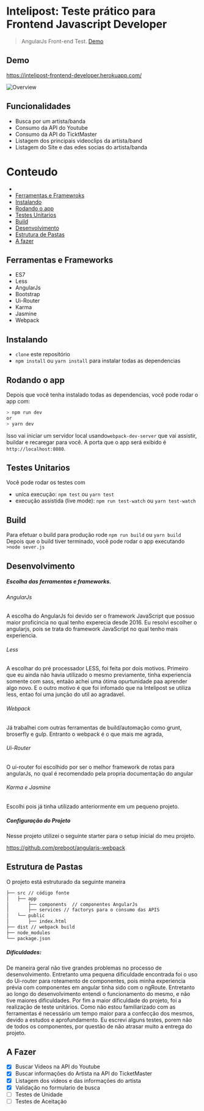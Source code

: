 # Intelipost: Teste prático para Frontend Javascript Developer

>  AngularJs Front-end Test. [Demo](https://intelipost-frontend-developer.herokuapp.com/) 

## Demo
https://intelipost-frontend-developer.herokuapp.com/

![Overview](https://imgur.com/a/LqoT9)
## Funcionalidades
- Busca por um artista/banda
- Consumo da API do Youtube
- Consumo da API do TicktMaster
- Listagem dos principais videoclips da artista/band
- Listagem do Site e das edes socias do artista/banda

# Conteudo

* 
* [Ferramentas e Framewroks](#ferramentas-e-frameworks)
* [Instalando](#instalando)
* [Rodando o app](#rodando-o-app)
* [Testes Unitarios](#testes-unitarios)
* [Build](#build)
* [Desenvolvimento](#desenvolvimento)
* [Estrutura de Pastas](#estrutura-de-pastas)
* [A fazer](#a-fazer)
## Ferramentas e Frameworks
- ES7
- Less
- AngularJs
- Bootstrap
- Ui-Router
- Karma
- Jasmine
- Webpack

## Instalando
* `clone` este repositório
* `npm install` ou `yarn install`  para instalar todas as dependencias
## Rodando o app
Depois que você tenha instalado todas as dependencias, você pode rodar o app com:
```sh
> npm run dev
or
> yarn dev
```
Isso vai iniciar um servidor local usando`webpack-dev-server` que vai assistir, buildar e recaregar para você. A porta que o app será exibido é  `http://localhost:8080`.


## Testes Unitarios
Você pode rodar os testes com
* uníca execução: `npm test` ou  `yarn test`
* execução assistida (live mode): `npm run test-watch` ou `yarn test-watch` 

## Build
Para efetuar o build para produção  rode `npm run build` ou `yarn build` 
Depois que o build tiver terminado, você pode rodar o app executando `>node sever.js` 

## Desenvolvimento

##### Escolha das ferramentas e frameworks. 

###### AngularJs

A escolha do AngularJs foi devido ser o framework JavaScript que possuo maior proficincia no qual tenho experecia desde 2016. 
Eu resolvi escolher o angularjs, pois se trata do framework JavaScript no qual tenho mais experiencia.
###### Less
A escolhar do pré processador LESS, foi feita por dois motivos. Primeiro que eu ainda não havia  utilizado  o mesmo previamente, tinha experiencia somente com sass, entaão achei uma ótima opurtunidade paa aprender algo novo. E o outro motivo é que foi infomado que na Intelipost se utiliza less, entao foi uma junção do util ao agradavel.
###### Webpack
Já trabalhei com outras ferramentas de build/automação como grunt, broserfly e gulp. Entranto o webpack é o que mais me agrada,
###### Ui-Router
O ui-router foi escolhido por ser o melhor framework de rotas para angularJs, no qual é recomendado pela propria documentação do angular
###### Karma e Jasmine
Escolhi pois já tinha utilizado anteriormente em um pequeno projeto.


##### Configuração do Projeto

Nesse projeto utilizei o seguinte starter para o setup inicial do meu projeto.

https://github.com/preboot/angularjs-webpack

## Estrutura de Pastas
O projeto está estruturado da seguinte maneira

```sh
├── src // código fonte
│   ├── app
│       ├── components  // componentes AngularJs 
│       ├── services // factorys para o consumo das APIS
│   └── public 
│       ├── index.html
├── dist // webpack build
├── node_modules
└── package.json
```

##### Dificuldades:
De maneira geral não tive grandes problemas no processo de desenvolvimento. Entretanto uma pequena dificuldade encontrada foi o uso do Ui-router para roteamento de componentes, pois minha experiencia prévia com componentes em angular tinha sido com o ngRoute. Entretanto ao longo do desenvolvimento entendi o funcionamento do mesmo, e não tive maiores dificuldades.
Por fim a maior dificuldade do projeto, foi a realização de teste unitários. Como não estou familiarizado com as ferramentas é necessário um tempo maior para a confecção dos mesmos, devido a estudos e aprofundamento. Eu escrevi alguns testes, porem não de todos os componentes, por questão de não atrasar muito a entrega do projeto.


## A Fazer
- [x] Buscar Videos na API do Youtube
- [x] Buscar informações do Artista na API do TicketMaster
- [x] Listagem dos videos e das informações do artista
- [x] Validação no formulario de busca
- [ ] Testes de Unidade 
- [ ] Testes de Aceitação   
